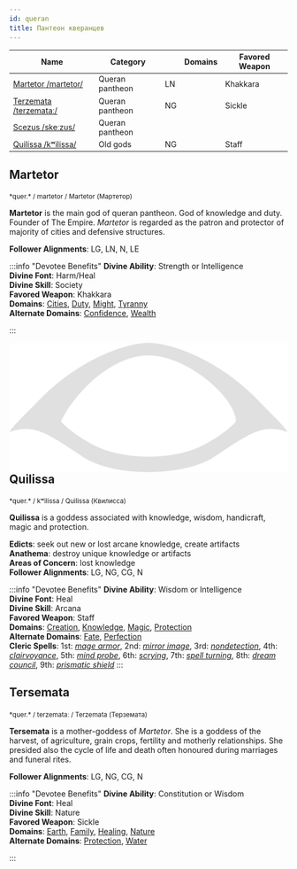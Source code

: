 ```yaml
---
id: queran
title: Пантеон кверанцев
---
```


| Name                                        | Category        |     | Domains | Favored Weapon |
| ------------------------------------------- | --------------- | --- | ------- | -------------- |
| [Martetor /martetor/](queran/#martetor)     | Queran pantheon | LN  |         | Khakkara       |
| [Terzemata /terzemataː/](queran/#tersemata) | Queran pantheon | NG  |         | Sickle         |
| [Scezus /skeːzus/](queran/#tersemata)       | Queran pantheon |     |         |                |
| [Quilissa /kʷilissa/](queran/#quilissa)     | Old gods        | NG  |         | Staff          |

## Martetor

<small>
*quer.*  / martetor / Martetor (Мартетор)
</small>

**Martetor** is the main god of queran pantheon. God of knowledge and duty. Founder of The Empire. *Martetor* is regarded as the patron and protector of majority of cities and defensive structures.

**Follower Alignments**: LG, LN, N, LE  

:::info "Devotee Benefits"
**Divine Ability**: Strength or Intelligence  
**Divine Font**: Harm/Heal  
**Divine Skill**: Society  
**Favored Weapon**: Khakkara  
**Domains**: [Cities](https://2e.aonprd.com/Domains.aspx?ID=3), [Duty](https://2e.aonprd.com/Domains.aspx?ID=45), [Might](https://2e.aonprd.com/Domains.aspx?ID=20), [Tyranny](https://2e.aonprd.com/Domains.aspx?ID=33)  
**Alternate Domains**: [Confidence](https://2e.aonprd.com/Domains.aspx?ID=4), [Wealth](https://2e.aonprd.com/Domains.aspx?ID=36)
<!-- **Cleric Spells**: 1st: [*mage armor*](https://2e.aonprd.com/Spells.aspx?ID=176), 2nd: [*mirror image*](https://2e.aonprd.com/Spells.aspx?ID=197), 3rd: [*nondetection*](https://2e.aonprd.com/Spells.aspx?ID=209), 4th: [*clairvoyance*](https://2e.aonprd.com/Spells.aspx?ID=40), 5th: [*mind probe*](https://2e.aonprd.com/Spells.aspx?ID=193), 6th: [*scrying*](https://2e.aonprd.com/Spells.aspx?ID=268), 7th: [*spell turning*](https://2e.aonprd.com/Spells.aspx?ID=297), 8th: [*dream council*](https://2e.aonprd.com/Spells.aspx?ID=89), 9th: [*prismatic shield*](https://2e.aonprd.com/Spells.aspx?ID=838) -->
:::

<img alt="Quilissa symbol" src="/img/gods/quilissa.svg" align="right" class="god-img"/>

## Quilissa

<small>
*quer.*  / kʷilissa / Quilissa (Квилисса)
</small>

**Quilissa** is a goddess associated with knowledge, wisdom, handicraft, magic and protection.

**Edicts**: seek out new or lost arcane knowledge, create artifacts  
**Anathema**: destroy unique knowledge or artifacts  
**Areas of Concern**: lost knowledge  
**Follower Alignments**: LG, NG, CG, N  

:::info "Devotee Benefits"
**Divine Ability**: Wisdom or Intelligence  
**Divine Font**: Heal  
**Divine Skill**: Arcana  
**Favored Weapon**: Staff  
**Domains**: [Creation](https://2e.aonprd.com/Domains.aspx?ID=5), [Knowledge](https://2e.aonprd.com/Domains.aspx?ID=17), [Magic](https://2e.aonprd.com/Domains.aspx?ID=19), [Protection](https://2e.aonprd.com/Domains.aspx?ID=27)  
**Alternate Domains**: [Fate](https://2e.aonprd.com/Domains.aspx?ID=12), [Perfection](https://2e.aonprd.com/Domains.aspx?ID=26)  
**Cleric Spells**: 1st: [*mage armor*](https://2e.aonprd.com/Spells.aspx?ID=176), 2nd: [*mirror image*](https://2e.aonprd.com/Spells.aspx?ID=197), 3rd: [*nondetection*](https://2e.aonprd.com/Spells.aspx?ID=209), 4th: [*clairvoyance*](https://2e.aonprd.com/Spells.aspx?ID=40), 5th: [*mind probe*](https://2e.aonprd.com/Spells.aspx?ID=193), 6th: [*scrying*](https://2e.aonprd.com/Spells.aspx?ID=268), 7th: [*spell turning*](https://2e.aonprd.com/Spells.aspx?ID=297), 8th: [*dream council*](https://2e.aonprd.com/Spells.aspx?ID=89), 9th: [*prismatic shield*](https://2e.aonprd.com/Spells.aspx?ID=838)
:::

## Tersemata

<small>
*quer.*  / terzemataː / Terzemata (Терземата)
</small>

**Tersemata** is a mother-goddess of *Martetor*. She is a goddess of the harvest, of agriculture, grain crops, fertility and motherly relationships. She presided also the cycle of life and death often honoured during marriages and funeral rites.

**Follower Alignments**: LG, NG, CG, N  

:::info "Devotee Benefits"
**Divine Ability**: Constitution or Wisdom  
**Divine Font**: Heal  
**Divine Skill**: Nature  
**Favored Weapon**: Sickle  
**Domains**: [Earth](https://2e.aonprd.com/Domains.aspx?ID=10), [Family](https://2e.aonprd.com/Domains.aspx?ID=11), [Healing](https://2e.aonprd.com/Domains.aspx?ID=15), [Nature](https://2e.aonprd.com/Domains.aspx?ID=22)  
**Alternate Domains**: [Protection](https://2e.aonprd.com/Domains.aspx?ID=27), [Water](https://2e.aonprd.com/Domains.aspx?ID=35)  
<!-- **Cleric Spells**: 1st: [*mage armor*](https://2e.aonprd.com/Spells.aspx?ID=176), 2nd: [*mirror image*](https://2e.aonprd.com/Spells.aspx?ID=197), 3rd: [*nondetection*](https://2e.aonprd.com/Spells.aspx?ID=209), 4th: [*clairvoyance*](https://2e.aonprd.com/Spells.aspx?ID=40), 5th: [*mind probe*](https://2e.aonprd.com/Spells.aspx?ID=193), 6th: [*scrying*](https://2e.aonprd.com/Spells.aspx?ID=268), 7th: [*spell turning*](https://2e.aonprd.com/Spells.aspx?ID=297), 8th: [*dream council*](https://2e.aonprd.com/Spells.aspx?ID=89), 9th: [*prismatic shield*](https://2e.aonprd.com/Spells.aspx?ID=838) -->
:::
